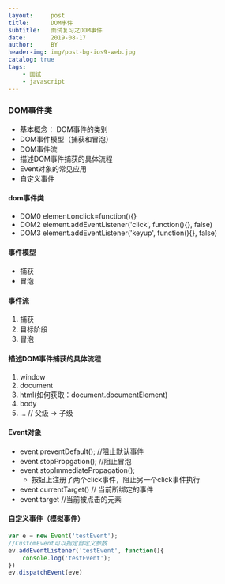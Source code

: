 ```yaml
---
layout:     post
title:      DOM事件
subtitle:   面试复习之DOM事件
date:       2019-08-17
author:     BY
header-img: img/post-bg-ios9-web.jpg
catalog: true
tags:
    - 面试
    - javascript
---
```


### DOM事件类

- 基本概念： DOM事件的类别
- DOM事件模型（捕获和冒泡）
- DOM事件流
- 描述DOM事件捕获的具体流程
- Event对象的常见应用
- 自定义事件

#### dom事件类

- DOM0 element.onclick=function(){}
- DOM2 element.addEventListener('click', function(){}, false)
- DOM3 element.addEventListener('keyup', function(){}, false)

#### 事件模型

- 捕获
- 冒泡

#### 事件流

1. 捕获
2. 目标阶段
3. 冒泡

#### 描述DOM事件捕获的具体流程

1. window
2. document
3. html(如何获取：document.documentElement)
4. body
5. ...   // 父级 -> 子级

#### Event对象

- event.preventDefault(); //阻止默认事件
- event.stopPropgation(); //阻止冒泡
- event.stopImmediatePropagation(); 
  - 按钮上注册了两个click事件，阻止另一个click事件执行
- event.currentTarget() // 当前所绑定的事件
- event.target //当前被点击的元素

#### 自定义事件（模拟事件）

```js
var e = new Event('testEvent');
//CustomEvent可以指定自定义参数
ev.addEventListener('testEvent', function(){
    console.log('testEvent');
})
ev.dispatchEvent(eve)
```